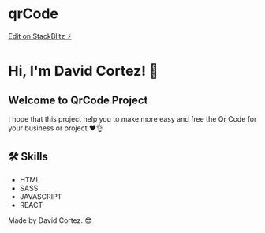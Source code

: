 # qrCode

[Edit on StackBlitz ⚡️](https://stackblitz.com/edit/react-pqcgvj)

# Hi, I'm David Cortez! 👋

## Welcome to QrCode Project

I hope that this project help you to make more easy and free the Qr Code for your business or project ❤👌

## 🛠 Skills

- HTML
- SASS
- JAVASCRIPT
- REACT



Made by David Cortez. 😎
